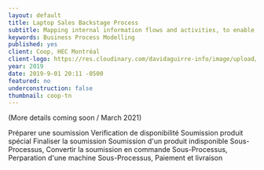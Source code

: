 ```yaml
---
layout: default
title: Laptop Sales Backstage Process
subtitle: Mapping internal information flows and activities, to enable business process optimization.
keywords: Business Process Modelling
published: yes
client: Coop, HEC Montréal
client-logo: https://res.cloudinary.com/davidaguirre-info/image/upload/v1625501345/Logos/logo-coop_x9wrvd.png
year: 2019
date: 2019-9-01 20:11 -0500
featured: no
underconstruction: false
thumbnail: coop-tn
---
```

(More details coming soon / March 2021)


Préparer une soumission
Verification de disponibilité
Soumission produit spécial
Finaliser la soumission
Soumission d'un produit indisponible
Sous-Processus, Convertir la soumission en commande
Sous-Processus, Perparation d'une machine
Sous-Processus, Paiement et livraison

